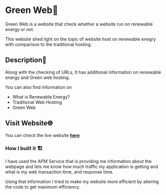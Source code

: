 # Green Web🌲

Green Web is a website that check whether a website run on renewable energy or not.

This website shed light on the topic of website host on renewable enegry with comparison to the
traditional hosting.

## Description📙
Along with the checking of URLs, It has additional information on renewable energy and Green web hosting.

You can also find information on 
- What is Renewable Energy?
- Traditional Web Hosting
- Green Web


## Visit Website🌐

You can check the live website **[here](https://green-web.netlify.app/)**


### How I built it 🏗️
I have used the APM Service that is providing me information about the webpage and lets me know how much traffic my application is getting and what is my web transaction time, and response time.

Using that information I tried to make my website more efficient by altering the code to get maximum efficiency.



